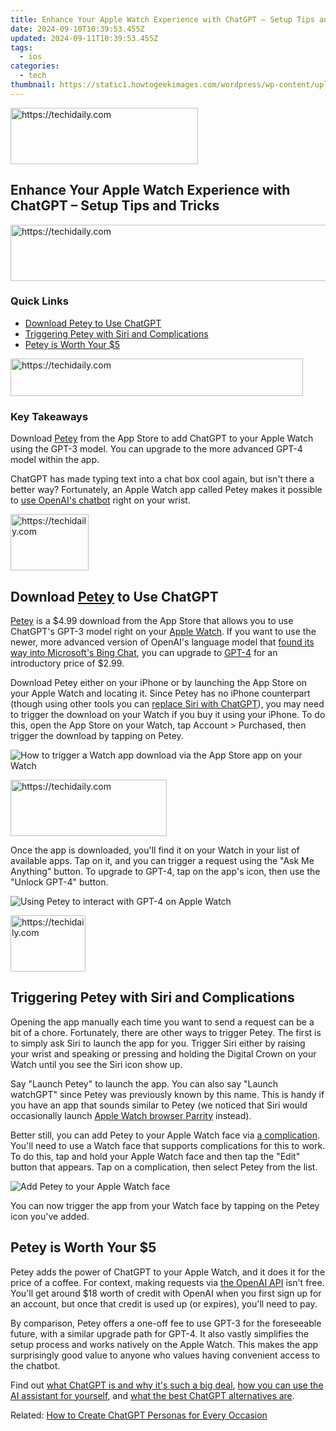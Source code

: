 ```yaml
---
title: Enhance Your Apple Watch Experience with ChatGPT – Setup Tips and Tricks
date: 2024-09-10T10:39:53.455Z
updated: 2024-09-11T10:39:53.455Z
tags:
  - ios
categories:
  - tech
thumbnail: https://static1.howtogeekimages.com/wordpress/wp-content/uploads/2023/03/petey_apple_watch.jpg
---
```






<!-- affiliate ads begin -->
<a href="https://25home.pxf.io/c/5597632/2123476/16836" target="_top" id="2123476">
  <img src="//a.impactradius-go.com/display-ad/16836-2123476" border="0" alt="https://techidaily.com" width="300" height="90"/>
</a>
<img height="0" width="0" src="https://25home.pxf.io/i/5597632/2123476/16836" style="position:absolute;visibility:hidden;" border="0" />
<!-- affiliate ads end -->




## Enhance Your Apple Watch Experience with ChatGPT – Setup Tips and Tricks





<!-- affiliate ads begin -->
<a href="https://ephamedtechinc.pxf.io/c/5597632/2120862/26400?prodsku=Saturn" target="_top" id="2120862">
  <img src="//a.impactradius-go.com/display-ad/26400-2120862" border="0" alt="https://techidaily.com" width="728" height="90"/>
</a>
<img height="0" width="0" src="https://ephamedtechinc.pxf.io/i/5597632/2120862/26400?prodsku=Saturn" style="position:absolute;visibility:hidden;" border="0" />
<!-- affiliate ads end -->




### Quick Links

* [Download Petey to Use ChatGPT](https://facebook-videos.techidaily.com/facebooks-10-best-music-clips-making-them-happen/)
* [Triggering Petey with Siri and Complications](https://phone-solutions.techidaily.com/complete-guide-for-recovering-music-files-on-oppo-reno-10-proplus-5g-by-fonelab-android-recover-music/)
* [Petey is Worth Your $5](https://hardware-updates.techidaily.com/download-the-latest-version-of-amds-gpio-driver-today/)





<!-- affiliate ads begin -->
<a href="https://aligracehair.sjv.io/c/5597632/2135404/19272" target="_top" id="2135404">
  <img src="//a.impactradius-go.com/display-ad/19272-2135404" border="0" alt="https://techidaily.com" width="468" height="60"/>
</a>
<img height="0" width="0" src="https://aligracehair.sjv.io/i/5597632/2135404/19272" style="position:absolute;visibility:hidden;" border="0" />
<!-- affiliate ads end -->




### Key Takeaways

 Download [Petey](https://apps.apple.com/us/app/petey-ai-assistant/id6446047813) from the App Store to add ChatGPT to your Apple Watch using the GPT-3 model. You can upgrade to the more advanced GPT-4 model within the app.

 ChatGPT has made typing text into a chat box cool again, but isn't there a better way? Fortunately, an Apple Watch app called Petey makes it possible to [use OpenAI's chatbot](https://extra-resources.techidaily.com/new-capture-clarity-editing-insights-for-professional-results/) right on your wrist.





<!-- affiliate ads begin -->
<a href="https://aligracehair.sjv.io/c/5597632/2135351/19272" target="_top" id="2135351">
  <img src="//a.impactradius-go.com/display-ad/19272-2135351" border="0" alt="https://techidaily.com" width="125" height="90"/>
</a>
<img height="0" width="0" src="https://aligracehair.sjv.io/i/5597632/2135351/19272" style="position:absolute;visibility:hidden;" border="0" />
<!-- affiliate ads end -->




##  Download [Petey](https://apps.apple.com/us/app/petey-ai-assistant/id6446047813) to Use ChatGPT

[Petey](https://apps.apple.com/us/app/petey-ai-assistant/id6446047813) is a $4.99 download from the App Store that allows you to use ChatGPT's GPT-3 model right on your [Apple Watch](https://extra-hints.techidaily.com/updated-capture-with-clarity-advanced-tips-for-gopro-hero5-black/). If you want to use the newer, more advanced version of OpenAI's language model that [found its way into Microsoft's Bing Chat](https://program-issues.techidaily.com/mastering-mw3-comprehensive-troubleshooting-for-dev-error-6068/), you can upgrade to [GPT-4](https://pokemon-go-android.techidaily.com/in-2024-15-best-strongest-pokemon-to-use-in-pokemon-go-pvp-leagues-for-honor-x50i-drfone-by-drfone-virtual-android/) for an introductory price of $2.99.

 Download Petey either on your iPhone or by launching the App Store on your Apple Watch and locating it. Since Petey has no iPhone counterpart (though using other tools you can [replace Siri with ChatGPT](https://remote-screen-capture.techidaily.com/updated-win10-gaming-sessions-best-recording-approaches/)), you may need to trigger the download on your Watch if you buy it using your iPhone. To do this, open the App Store on your Watch, tap Account > Purchased, then trigger the download by tapping on Petey.

![How to trigger a Watch app download via the App Store app on your Watch](https://static1.howtogeekimages.com/wordpress/wp-content/uploads/2023/03/watch_app_download_iphone.jpg) 





<!-- affiliate ads begin -->
<a href="https://bluettius.sjv.io/c/5597632/2139120/17108" target="_top" id="2139120">
  <img src="//a.impactradius-go.com/display-ad/17108-2139120" border="0" alt="https://techidaily.com" width="250" height="90"/>
</a>
<img height="0" width="0" src="https://bluettius.sjv.io/i/5597632/2139120/17108" style="position:absolute;visibility:hidden;" border="0" />
<!-- affiliate ads end -->




 Once the app is downloaded, you'll find it on your Watch in your list of available apps. Tap on it, and you can trigger a request using the "Ask Me Anything" button. To upgrade to GPT-4, tap on the app's icon, then use the "Unlock GPT-4" button.

![Using Petey to interact with GPT-4 on Apple Watch](https://static1.howtogeekimages.com/wordpress/wp-content/uploads/2023/03/use_petey_watch.png) 





<!-- affiliate ads begin -->
<a href="https://review-au.sjv.io/c/5597632/2098701/14409" target="_top" id="2098701">
  <img src="//a.impactradius-go.com/display-ad/14409-2098701" border="0" alt="https://techidaily.com" width="120" height="90"/>
</a>
<img height="0" width="0" src="https://review-au.sjv.io/i/5597632/2098701/14409" style="position:absolute;visibility:hidden;" border="0" />
<!-- affiliate ads end -->




##  Triggering Petey with Siri and Complications

 Opening the app manually each time you want to send a request can be a bit of a chore. Fortunately, there are other ways to trigger Petey. The first is to simply ask Siri to launch the app for you. Trigger Siri either by raising your wrist and speaking or pressing and holding the Digital Crown on your Watch until you see the Siri icon show up.

 Say "Launch Petey" to launch the app. You can also say "Launch watchGPT" since Petey was previously known by this name. This is handy if you have an app that sounds similar to Petey (we noticed that Siri would occasionally launch [Apple Watch browser Parrity](https://extra-skills.techidaily.com/updated-master-the-art-of-persuasion-top-30-video-strategies/) instead).

 Better still, you can add Petey to your Apple Watch face via [a complication](https://ai-live-streaming.techidaily.com/new-live-commerce-next-chapter-can-ai-unlock-its-true-potential/). You'll need to use a Watch face that supports complications for this to work. To do this, tap and hold your Apple Watch face and then tap the "Edit" button that appears. Tap on a complication, then select Petey from the list.

![Add Petey to your Apple Watch face](https://static1.howtogeekimages.com/wordpress/wp-content/uploads/2023/03/add_petey_complication.png) 

 You can now trigger the app from your Watch face by tapping on the Petey icon you've added.

##  Petey is Worth Your $5

 Petey adds the power of ChatGPT to your Apple Watch, and it does it for the price of a coffee. For context, making requests via [the OpenAI API](https://review-topics.techidaily.com/how-to-unlock-iphone-xs-without-passcode-by-drfone-ios-unlock-ios-unlock/) isn't free. You'll get around $18 worth of credit with OpenAI when you first sign up for an account, but once that credit is used up (or expires), you'll need to pay.

 By comparison, Petey offers a one-off fee to use GPT-3 for the foreseeable future, with a similar upgrade path for GPT-4\. It also vastly simplifies the setup process and works natively on the Apple Watch. This makes the app surprisingly good value to anyone who values having convenient access to the chatbot.

 Find out [what ChatGPT is and why it's such a big deal](https://smart-video-editing.techidaily.com/new-how-to-find-free-sites-for-sound-effect-and-add-them-in-final-cut-pro-for-2024/), [how you can use the AI assistant for yourself](https://facebook-clips.techidaily.com/updated-achieve-higher-interactions-mastering-the-art-of-square-videos-for-2024/), and [what the best ChatGPT alternatives are](https://screen-mirroring-recording.techidaily.com/in-2024-3-must-know-methods-to-record-on-your-ipad/).

Related: [How to Create ChatGPT Personas for Every Occasion](https://vp-tips.techidaily.com/different-versions-of-windowed-movie-crafting-for-2024/)

<ins class="adsbygoogle"
     style="display:block"
     data-ad-format="autorelaxed"
     data-ad-client="ca-pub-7571918770474297"
     data-ad-slot="1223367746"></ins>



<ins class="adsbygoogle"
     style="display:block"
     data-ad-client="ca-pub-7571918770474297"
     data-ad-slot="8358498916"
     data-ad-format="auto"
     data-full-width-responsive="true"></ins>










